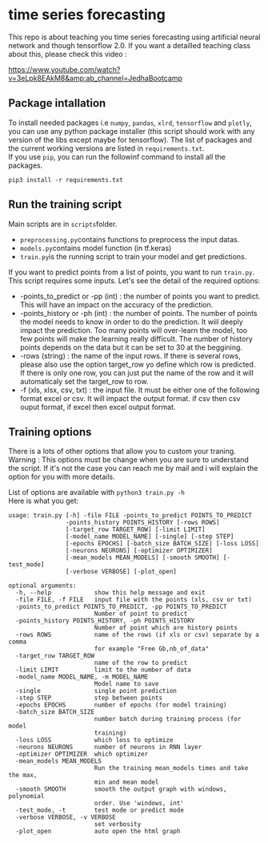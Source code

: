 # time series forecasting
This repo is about teaching you time series forecasting using artificial neural network and though tensorflow 2.0.
If you want a detailled teaching class about this, please check this video :

https://www.youtube.com/watch?v=3eLpk8EAkM8&amp;ab_channel=JedhaBootcamp

## Package intallation
To install needed packages i.e `numpy`, `pandas`, `xlrd`, `tensorflow` and `plotly`,  
you can use any python package installer (this script should work with any version of the libs except maybe for tensorflow).
The list of packages and the current working versions are listed in `requirements.txt`.  
If you use `pip`, you can run the followinf command to install all the packages.  

`pip3 install -r requirements.txt`

## Run the training script
Main scripts are in `scripts`folder.  
* `preprocessing.py`contains functions to preprocess the input datas.  
* `models.py`contains model function (in tf.keras)
* `train.py`is the running script to train your model and get predictions.  

If you want to predict points from a list of points, you want to run `train.py`.  
This script requires some inputs. Let's see the detail of the required options:  
* -points_to_predict or -pp (int) : the number of points you want to predict. This will have an impact on the accuracy of the prediction. 
* -points_history or -ph (int) : the number of points. The number of points the model needs to know in order to do the prediction. It wiil deeply impact the prediction. Too many points will over-learn the model, too few points will make the learning really difficult. The number of history points depends on the data but it can be set to 30 at the beggining. 
* -rows (string) : the name of the input rows. If there is several rows, please also use the option target_row yo define which row is predicted. If there is only one row, you can just put the name of the row and it will automaticaly set the target_row to row.
* -f (xls, xlsx, csv, txt) : the input file. It must be either one of the following format excel or csv. It will impact the output format. if csv then csv ouput format, if excel then excel output format.

## Training options
There is a lots of other options that allow you to custom your traning.  
Warning : This options must be change when you are sure to understand the script. If it's not the case you can reach me by mail and i will explain the option for you with more details.  

List of options are available with `python3 train.py -h`  
Here is what you get:  
```
usage: train.py [-h] -file FILE -points_to_predict POINTS_TO_PREDICT
                -points_history POINTS_HISTORY [-rows ROWS]
                [-target_row TARGET_ROW] [-limit LIMIT]
                [-model_name MODEL_NAME] [-single] [-step STEP]
                [-epochs EPOCHS] [-batch_size BATCH_SIZE] [-loss LOSS]
                [-neurons NEURONS] [-optimizer OPTIMIZER]
                [-mean_models MEAN_MODELS] [-smooth SMOOTH] [-test_mode]
                [-verbose VERBOSE] [-plot_open]

optional arguments:
  -h, --help            show this help message and exit
  -file FILE, -f FILE   input file with the points (xls, csv or txt)
  -points_to_predict POINTS_TO_PREDICT, -pp POINTS_TO_PREDICT
                        Number of point to predict
  -points_history POINTS_HISTORY, -ph POINTS_HISTORY
                        Number of point which are history points
  -rows ROWS            name of the rows (if xls or csv) separate by a comma
                        for example "Free Gb,nb_of_data"
  -target_row TARGET_ROW
                        name of the row to predict
  -limit LIMIT          limit to the number of data
  -model_name MODEL_NAME, -m MODEL_NAME
                        Model name to save
  -single               single point prediction
  -step STEP            step between points
  -epochs EPOCHS        number of epochs (for model training)
  -batch_size BATCH_SIZE
                        number batch during training process (for model
                        training)
  -loss LOSS            which loss to optimize
  -neurons NEURONS      number of neurons in RNN layer
  -optimizer OPTIMIZER  which optimizer
  -mean_models MEAN_MODELS
                        Run the training mean_models times and take the max,
                        min and mean model
  -smooth SMOOTH        smooth the output graph with windows, polynomial
                        order. Use 'windows, int'
  -test_mode, -t        test mode or predict mode
  -verbose VERBOSE, -v VERBOSE
                        set verbosity
  -plot_open            auto open the html graph
  ```
